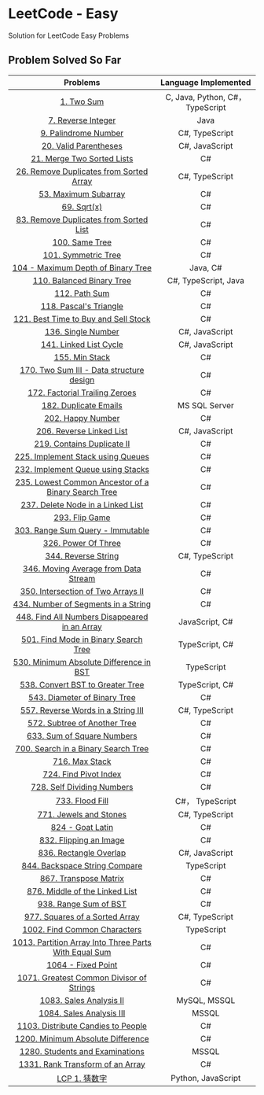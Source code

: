 # LeetCode - Easy

Solution for LeetCode Easy Problems

## Problem Solved So Far

|                                                                  Problems                                                                  |       Language Implemented       |
| :----------------------------------------------------------------------------------------------------------------------------------------: | :------------------------------: |
|                                            [1. Two Sum](https://leetcode.com/problems/two-sum/)                                            | C, Java, Python, C#， TypeScript |
|                                  [7. Reverse Integer](https://leetcode-cn.com/problems/reverse-integer/)                                   |               Java               |
|                                [9. Palindrome Number](https://leetcode-cn.com/problems/palindrome-number/)                                 |          C#, TypeScript          |
|                                [20. Valid Parentheses](https://leetcode-cn.com/problems/valid-parentheses/)                                |          C#, JavaScript          |
|                           [21. Merge Two Sorted Lists](https://leetcode-cn.com/problems/merge-two-sorted-lists/)                           |                C#                |
|              [26. Remove Duplicates from Sorted Array](https://leetcode-cn.com/problems/remove-duplicates-from-sorted-array/)              |          C#, TypeScript          |
|                                 [53. Maximum Subarray](https://leetcode-cn.com/problems/maximum-subarray/)                                 |                C#                |
|                                           [69. Sqrt(x)](https://leetcode-cn.com/problems/sqrtx/)                                           |                C#                |
|               [83. Remove Duplicates from Sorted List](https://leetcode-cn.com/problems/remove-duplicates-from-sorted-list/)               |                C#                |
|                                       [100. Same Tree](https://leetcode-cn.com/problems/same-tree/)                                        |                C#                |
|                                  [101. Symmetric Tree](https://leetcode-cn.com/problems/symmetric-tree/)                                   |                C#                |
|                      [104 - Maximum Depth of Binary Tree](https://leetcode.com/problems/maximum-depth-of-binary-tree)                      |             Java, C#             |
|                            [110. Balanced Binary Tree](https://leetcode-cn.com/problems/balanced-binary-tree/)                             |       C#, TypeScript, Java       |
|                                        [112. Path Sum](https://leetcode-cn.com/problems/path-sum/)                                         |                C#                |
|                                [118. Pascal's Triangle](https://leetcode-cn.com/problems/pascals-triangle/)                                |                C#                |
|                 [121. Best Time to Buy and Sell Stock](https://leetcode-cn.com/problems/best-time-to-buy-and-sell-stock/)                  |                C#                |
|                                   [136. Single Number](https://leetcode-cn.com/problems/single-number/)                                    |          C#, JavaScript          |
|                               [141. Linked List Cycle](https://leetcode-cn.com/problems/linked-list-cycle/)                                |          C#, JavaScript          |
|                                       [155. Min Stack](https://leetcode-cn.com/problems/min-stack/)                                        |                C#                |
|              [170. Two Sum III - Data structure design](https://leetcode-cn.com/problems/two-sum-iii-data-structure-design/)               |                C#                |
|                       [172. Factorial Trailing Zeroes](https://leetcode-cn.com/problems/factorial-trailing-zeroes/)                        |                C#                |
|                                [182. Duplicate Emails](https://leetcode-cn.com/problems/duplicate-emails/)                                 |          MS SQL Server           |
|                              [202. Happy Number](https://leetcode-cn.com/problems/happy-number/submissions/)                               |                C#                |
|                             [206. Reverse Linked List](https://leetcode-cn.com/problems/reverse-linked-list/)                              |          C#, JavaScript          |
|                           [219. Contains Duplicate II](https://leetcode-cn.com/problems/contains-duplicate-ii/)                            |                C#                |
|                    [225. Implement Stack using Queues](https://leetcode-cn.com/problems/implement-stack-using-queues/)                     |                C#                |
|                    [232. Implement Queue using Stacks](https://leetcode-cn.com/problems/implement-queue-using-stacks/)                     |                C#                |
|  [235. Lowest Common Ancestor of a Binary Search Tree](https://leetcode-cn.com/problems/lowest-common-ancestor-of-a-binary-search-tree/)   |                C#                |
|                    [237. Delete Node in a Linked List](https://leetcode-cn.com/problems/delete-node-in-a-linked-list/)                     |                C#                |
|                                       [293. Flip Game](https://leetcode-cn.com/problems/flip-game/)                                        |                C#                |
|                      [303. Range Sum Query - Immutable](https://leetcode-cn.com/problems/range-sum-query-immutable/)                       |                C#                |
|                                  [326. Power Of Three](https://leetcode-cn.com/problems/power-of-three/)                                   |                C#                |
|                                  [344. Reverse String](https://leetcode-cn.com/problems/reverse-string/)                                   |          C#, TypeScript          |
|                 [346. Moving Average from Data Stream](https://leetcode-cn.com/problems/moving-average-from-data-stream/)                  |                C#                |
|                   [350. Intersection of Two Arrays II](https://leetcode-cn.com/problems/intersection-of-two-arrays-ii/)                    |                C#                |
|                  [434. Number of Segments in a String](https://leetcode-cn.com/problems/number-of-segments-in-a-string/)                   |                C#                |
|        [448. Find All Numbers Disappeared in an Array](https://leetcode-cn.com/problems/find-all-numbers-disappeared-in-an-array/)         |          JavaScript, C#          |
|                 [501. Find Mode in Binary Search Tree](https://leetcode-cn.com/problems/find-mode-in-binary-search-tree/)                  |          TypeScript, C#          |
|              [530. Minimum Absolute Difference in BST](https://leetcode-cn.com/problems/minimum-absolute-difference-in-bst/)               |            TypeScript            |
|                     [538. Convert BST to Greater Tree](https://leetcode-cn.com/problems/convert-bst-to-greater-tree/)                      |          TypeScript, C#          |
|                         [543. Diameter of Binary Tree](https://leetcode-cn.com/problems/diameter-of-binary-tree/)                          |                C#                |
|                   [557. Reverse Words in a String III](https://leetcode-cn.com/problems/reverse-words-in-a-string-iii/)                    |          C#, TypeScript          |
|                         [572. Subtree of Another Tree](https://leetcode-cn.com/problems/subtree-of-another-tree/)                          |                C#                |
|                           [633. Sum of Square Numbers](https://leetcode-cn.com/problems/sum-of-square-numbers/)                            |                C#                |
|                  [700. Search in a Binary Search Tree](https://leetcode-cn.com/problems/search-in-a-binary-search-tree/)                   |                C#                |
|                                       [716. Max Stack](https://leetcode-cn.com/problems/max-stack/)                                        |                C#                |
|                                [724. Find Pivot Index](https://leetcode-cn.com/problems/find-pivot-index/)                                 |                C#                |
|                           [728. Self Dividing Numbers](https://leetcode-cn.com/problems/self-dividing-numbers/)                            |                C#                |
|                                [733. Flood Fill](https://leetcode-cn.com/problems/flood-fill/submissions/)                                 |         C#， TypeScript          |
|                               [771. Jewels and Stones](https://leetcode-cn.com/problems/jewels-and-stones/)                                |          C#, TypeScript          |
|                                      [824 - Goat Latin](https://leetcode-cn.com/problems/goat-latin/)                                      |                C#                |
|                               [832. Flipping an Image](https://leetcode-cn.com/problems/flipping-an-image/)                                |                C#                |
|                               [836. Rectangle Overlap](https://leetcode-cn.com/problems/rectangle-overlap/)                                |          C#, JavaScript          |
|                        [844. Backspace String Compare](https://leetcode-cn.com/problems/backspace-string-compare/)                         |            TypeScript            |
|                                [867. Transpose Matrix](https://leetcode-cn.com/problems/transpose-matrix/)                                 |                C#                |
|                       [876. Middle of the Linked List](https://leetcode-cn.com/problems/middle-of-the-linked-list/)                        |                C#                |
|                                [938. Range Sum of BST](https://leetcode-cn.com/problems/range-sum-of-bst/)                                 |                C#                |
|                       [977. Squares of a Sorted Array](https://leetcode-cn.com/problems/squares-of-a-sorted-array/)                        |          C#, TypeScript          |
|                          [1002. Find Common Characters](https://leetcode-cn.com/problems/find-common-characters/)                          |            TypeScript            |
| [1013. Partition Array Into Three Parts With Equal Sum](https://leetcode-cn.com/problems/partition-array-into-three-parts-with-equal-sum/) |                C#                |
|                                    [1064 - Fixed Point](https://leetcode-cn.com/problems/fixed-point/)                                     |                C#                |
|              [1071. Greatest Common Divisor of Strings](https://leetcode-cn.com/problems/greatest-common-divisor-of-strings/)              |                C#                |
|                               [1083. Sales Analysis II](https://leetcode-cn.com/problems/sales-analysis-ii/)                               |           MySQL, MSSQL           |
|                              [1084. Sales Analysis III](https://leetcode-cn.com/problems/sales-analysis-iii/)                              |              MSSQL               |
|                    [1103. Distribute Candies to People](https://leetcode-cn.com/problems/distribute-candies-to-people/)                    |                C#                |
|                     [1200. Minimum Absolute Difference](https://leetcode-cn.com/problems/minimum-absolute-difference/)                     |                C#                |
|                       [1280. Students and Examinations](https://leetcode-cn.com/problems/students-and-examinations/)                       |              MSSQL               |
|                      [1331. Rank Transform of an Array](https://leetcode-cn.com/problems/rank-transform-of-an-array/)                      |                C#                |
|                                      [LCP 1. 猜数字](https://leetcode-cn.com/problems/guess-numbers/)                                      |        Python, JavaScript        |
